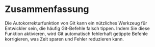 # Zusammenfassung

Die Autokorrekturfunktion von Git kann ein nützliches Werkzeug für Entwickler sein, die häufig Git-Befehle falsch tippen. Indem Sie diese Funktion aktivieren, wird Git automatisch fehlerhaft getippte Befehle korrigieren, was Zeit sparen und Fehler reduzieren kann.
